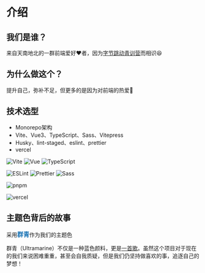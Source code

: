 # 介绍

## 我们是谁？

来自天南地北的一群前端爱好❤️者，因为[字节跳动青训营](https://youthcamp.bytedance.com/)而相识😆

<script setup>

import { VPTeamMembers } from 'vitepress/theme'

const members = [
  {
    avatar: 'https://avatars.githubusercontent.com/u/20879193?v=4',
    name: 'lyuly',
    title: 'Developer&Creator',
    links: [{ icon: 'github', link:"https://github.com/lyuly"}]
  },
  {
    avatar:"http://cdn.reday.asia/img/202302121650663.awebp",
    name:"Johnson Xin",
    title:"Developer&Captain",
    links:[
      {icon:'github', link:"https://github.com/CodeGetters"},]
  },
  {
    avatar:"https://avatars.githubusercontent.com/u/102934503?v=4",
    name:"yokinc",
    title:"Developer",
    links:[{icon:"github",link:'https://github.com/yokinc'}]
  },
  {
    avatar:"https://avatars.githubusercontent.com/u/91662930?v=4",
    name:"North_Noah",
    title:"Developer&UI",
    links:[{icon:"github",link:"https://github.com/NorthNoah"}]
  },
  {
    avatar:"https://avatars.githubusercontent.com/u/94916192?v=4",
    name:"kai9839",
    title:"Developer",
    links:[{icon:'github',link:'https://github.com/kai9839'}]
  }
]
</script>

<VPTeamMembers size="small" :members="members" />

## 为什么做这个？

提升自己，弥补不足，但更多的是因为对前端的热爱🥰

## 技术选型

* Monorepo架构
* Vite、Vue3、TypeScript、Sass、Vitepress
* Husky、lint-staged、eslint、prettier
* vercel

<div>
  <p style="display: flex; gap: 4px">
    <img alt="Vite" src="https://img.shields.io/badge/-Vite-646CFF?logo=Vite&logoColor=white"/>
    <img alt="Vue" src="https://img.shields.io/badge/-Vue.js-4FC08D?logo=Vue.js&logoColor=white"/>
    <img alt="TypeScript" src="https://img.shields.io/badge/-TypeScript-3178C6?logo=TypeScript&logoColor=white"/>
  </p>

  <p style="display: flex; gap: 4px">
    <img alt="ESLint" src="https://img.shields.io/badge/-ESLint-4B32C3?logo=ESLint&logoColor=white"/>
    <img alt="Prettier" src="https://img.shields.io/badge/-Prettier-F7B93E?logo=Prettier&logoColor=white"/>
    <img alt="Sass" src="https://img.shields.io/badge/-Sass-CC6699?logo=Sass&logoColor=white"/>
  </p>

  <p style="display: flex; gap: 4px">
    <img alt="pnpm" src="https://img.shields.io/badge/-pnpm-F69220?logo=pnpm&logoColor=white"/>
  </p>

  <p>
    <img alt="vercel" src="https://img.shields.io/badge/-Vercel-000000?logo=Vercel&logoColor=white"/>
  </p>
</div>

## 主题色背后的故事

采用<span style="color:#1772B4; font-size: 16px; font-weight: bolder;">群青</span>作为我们的主题色

群青（Ultramarine）不仅是一种蓝色颜料，更是[一首歌](https://i.y.qq.com/v8/playsong.html?songid=275094701#webchat_redirect)。虽然这个项目对于现在的我们来说困难重重，甚至会自我质疑，但是我们仍坚持做喜欢的事，追逐自己的梦想！